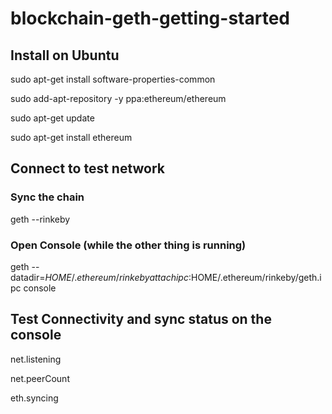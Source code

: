 # blockchain-geth-getting-started

## Install on Ubuntu

sudo apt-get install software-properties-common

sudo add-apt-repository -y ppa:ethereum/ethereum

sudo apt-get update

sudo apt-get install ethereum

## Connect to test network

### Sync the chain

geth --rinkeby

### Open Console (while the other thing is running)

geth --datadir=$HOME/.ethereum/rinkeby   attach ipc:$HOME/.ethereum/rinkeby/geth.ipc console

## Test Connectivity and sync status on the console

net.listening

net.peerCount

eth.syncing

